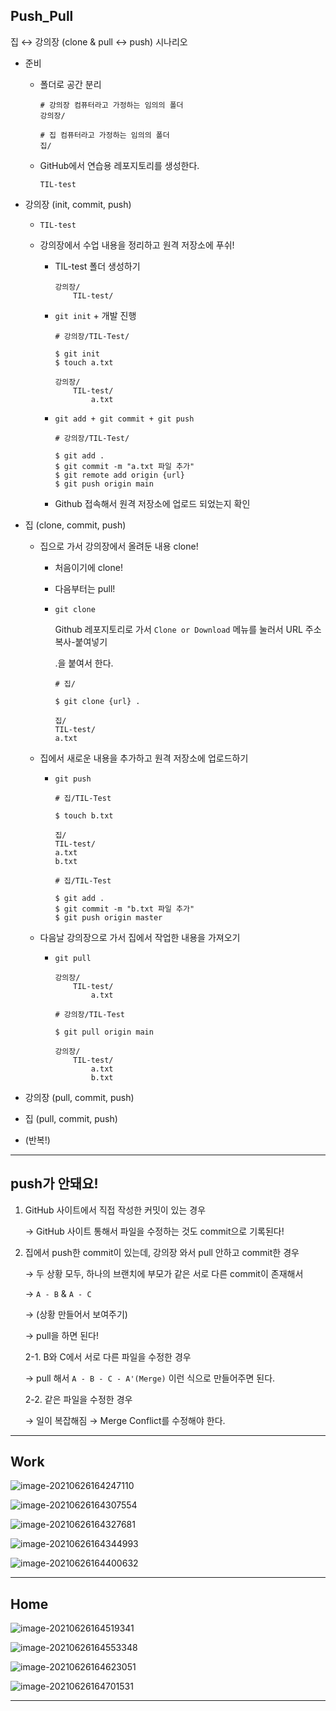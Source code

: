 ## **Push_Pull**

집 ↔ 강의장 (clone & pull ↔ push) 시나리오

- 준비

  - 폴더로 공간 분리

    ```
    # 강의장 컴퓨터라고 가정하는 임의의 폴더
    강의장/
    
    # 집 컴퓨터라고 가정하는 임의의 폴더
    집/
    ```

  - GitHub에서 연습용 레포지토리를 생성한다.

    ```
    TIL-test
    ```

- 강의장 (init, commit, push)

  - `TIL-test`

  - 강의장에서 수업 내용을 정리하고 원격 저장소에 푸쉬!

    - TIL-test 폴더 생성하기

      ```
      강의장/
          TIL-test/
      ```

    - `git init` + 개발 진행

      ```
      # 강의장/TIL-Test/
      
      $ git init
      $ touch a.txt
      ```

      ```
      강의장/
          TIL-test/
              a.txt
      ```

    - `git add + git commit + git push`

      ```
      # 강의장/TIL-Test/
      
      $ git add .
      $ git commit -m "a.txt 파일 추가"
      $ git remote add origin {url}
      $ git push origin main
      ```

    - Github 접속해서 원격 저장소에 업로드 되었는지 확인

- 집 (clone, commit, push)

  - 집으로 가서 강의장에서 올려둔 내용 clone!

    - 처음이기에 clone!

    - 다음부터는 pull!

    - `git clone`

      Github 레포지토리로 가서 `Clone or Download` 메뉴를 눌러서 URL 주소 복사-붙여넣기

      .을 붙여서 한다.

      ```
      # 집/
      
      $ git clone {url} .
      ```

      ```
      집/
      TIL-test/
      a.txt
      ```

  - 집에서 새로운 내용을 추가하고 원격 저장소에 업로드하기

    - `git push`

      ```
      # 집/TIL-Test
      
      $ touch b.txt
      ```

      ```
      집/
      TIL-test/
      a.txt
      b.txt
      ```

      ```
      # 집/TIL-Test
      
      $ git add .
      $ git commit -m "b.txt 파일 추가"
      $ git push origin master
      ```

  - 다음날 강의장으로 가서 집에서 작업한 내용을 가져오기

    - `git pull`

      ```
      강의장/
          TIL-test/
              a.txt
      ```

      ```
      # 강의장/TIL-Test
      
      $ git pull origin main
      ```

      ```
      강의장/
          TIL-test/
              a.txt
              b.txt
      ```

- 강의장 (pull, commit, push)

- 집 (pull, commit, push)

- (반복!)

---

## **push가 안돼요!**

1. GitHub 사이트에서 직접 작성한 커밋이 있는 경우

   → GitHub 사이트 통해서 파일을 수정하는 것도 commit으로 기록된다!

2. 집에서 push한 commit이 있는데, 강의장 와서 pull 안하고 commit한 경우

   → 두 상황 모두, 하나의 브랜치에 부모가 같은 서로 다른 commit이 존재해서

   → `A - B` & `A - C`

   → (상황 만들어서 보여주기)

   → pull을 하면 된다!

   2-1. B와 C에서 서로 다른 파일을 수정한 경우

   → pull 해서 `A - B - C - A'(Merge)` 이런 식으로 만들어주면 된다.

   2-2. 같은 파일을 수정한 경우

   → 일이 복잡해짐 → Merge Conflict를 수정해야 한다.

---

## **Work**

![image-20210626164247110](picture\image-20210626164247110.png)

![image-20210626164307554](picture\image-20210626164307554.png)



![image-20210626164327681](picture\image-20210626164327681.png)

![image-20210626164344993](picture\image-20210626164344993.png)

![image-20210626164400632](picture\image-20210626164400632.png)

---

## **Home**

![image-20210626164519341](picture\image-20210626164519341.png)

![image-20210626164553348](picture\image-20210626164553348.png)

![image-20210626164623051](picture\image-20210626164623051.png)

![image-20210626164701531](picture\image-20210626164701531.png)

---

